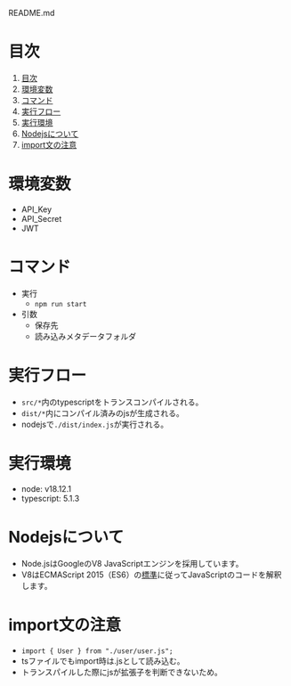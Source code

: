 README.md

# 目次
1. [目次](#目次)
2. [環境変数](#環境変数)
3. [コマンド](#コマンド)
4. [実行フロー](#実行フロー)
5. [実行環境](#実行環境)
6. [Nodejsについて](#nodejsについて)
7. [import文の注意](#import文の注意)

# 環境変数
- API_Key
- API_Secret
- JWT

# コマンド
- 実行
  - `npm run start`
- 引数
  - 保存先
  - 読み込みメタデータフォルダ


# 実行フロー
- `src/*`内のtypescriptをトランスコンパイルされる。
- `dist/*`内にコンパイル済みのjsが生成される。
- nodejsで`./dist/index.js`が実行される。


# 実行環境
- node: v18.12.1
- typescript: 5.1.3


# Nodejsについて
- Node.jsはGoogleのV8 JavaScriptエンジンを採用しています。
- V8はECMAScript 2015（ES6）の[標準](https://nodejs.org/ja/docs/es6)に従ってJavaScriptのコードを解釈します。


# import文の注意
- `import { User } from "./user/user.js";`
- tsファイルでもimport時は.jsとして読み込む。
- トランスパイルした際にjsが拡張子を判断できないため。